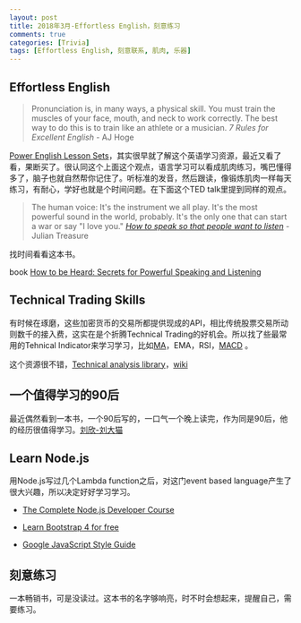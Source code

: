 ```yaml
---
layout: post
title: 2018年3月-Effortless English，刻意练习
comments: true
categories: [Trivia]
tags: [Effortless English, 刻意联系, 肌肉, 乐器]
---
```



## Effortless English

> Pronunciation is, in many ways, a physical skill. You must train the muscles of your face, mouth, and neck to work correctly. The best way to do this is to train like an athlete or a musician.  *7 Rules for Excellent English* - AJ Hoge

[Power English Lesson Sets](https://effortlessenglishclub.com)，其实很早就了解这个英语学习资源，最近又看了看，果断买了。很认同这个上面这个观点，语言学习可以看成肌肉练习，嘴巴懂得多了，脑子也就自然帮你记住了。听标准的发音，然后跟读，像锻炼肌肉一样每天练习，有耐心，学好也就是个时间问题。在下面这个TED talk里提到同样的观点。

> The human voice: It's the instrument we all play. It's the most powerful sound in the world, probably. It's the only one that can start a war or say "I love you."  *[How to speak so that people want to listen](https://www.ted.com/talks/julian_treasure_how_to_speak_so_that_people_want_to_listen/transcript)* - Julian Treasure

找时间看看这本书。

book [How to be Heard: Secrets for Powerful Speaking and Listening](https://www.amazon.com/How-Heard-Powerful-Speaking-Listening-ebook/dp/B06XX87DLZ/ref=tmm_kin_swatch_0?_encoding=UTF8&qid=&sr=)


## Technical Trading Skills

有时候在琢磨，这些加密货币的交易所都提供现成的API，相比传统股票交易所动则数千的接入费，这实在是个折腾Technical Trading的好机会。所以找了些最常用的Tehnical Indicator来学习学习，比如[MA](https://www.investopedia.com/terms/m/movingaverage.asp)，EMA，RSI，[MACD](http://stockcharts.com/school/doku.php?id=chart_school:technical_indicators:moving_average_convergence_divergence_macd) 。

这个资源很不错，[Technical analysis library](http://ta-lib.org)，[wiki](https://en.m.wikipedia.org/wiki/Technical_analysis)


## 一个值得学习的90后

最近偶然看到一本书，一个90后写的，一口气一个晚上读完，作为同是90后，他的经历很值得学习。[刘欣-刘大猫](http://www.liudamao.com/beijing/4_6)


## Learn Node.js

用Node.js写过几个Lambda function之后，对这门event based language产生了很大兴趣，所以决定好好学习学习。

- [The Complete Node.js Developer Course](https://www.udemy.com/the-complete-nodejs-developer-course-2/learn/v4/overview)

- [Learn Bootstrap 4 for free](https://scrimba.com/g/gbootstrap4)

- [Google JavaScript Style Guide](https://medium.freecodecamp.org/google-publishes-a-javascript-style-guide-here-are-some-key-lessons-1810b8ad050b)

## 刻意练习

一本畅销书，可是没读过。这本书的名字够响亮，时不时会想起来，提醒自己，需要练习。

